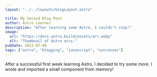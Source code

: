 ```yaml
---
layout: "../../layouts/blogLayout.astro"

title: My Second Blog Post
author: Astro Learner
description: "After learning some Astro, I couldn't stop!"
image:
  url: "https://docs.astro.build/assets/arc.webp"
  alt: "Thumbnail of Astro arcs."
pubDate: 2022-07-08
tags: ["astro", "blogging", "javascript", "successes"]
---
```


After a successful first week learning Astro, I decided to try some more. I wrote and imported a small component from memory!
